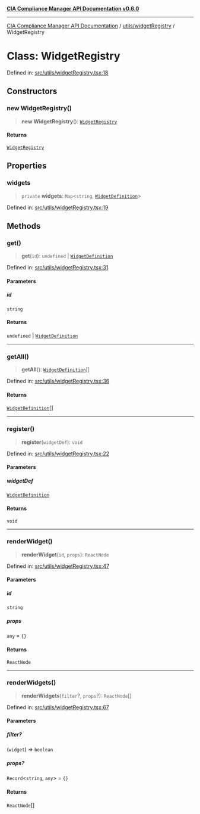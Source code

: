 [**CIA Compliance Manager API Documentation v0.6.0**](../../../README.md)

***

[CIA Compliance Manager API Documentation](../../../modules.md) / [utils/widgetRegistry](../README.md) / WidgetRegistry

# Class: WidgetRegistry

Defined in: [src/utils/widgetRegistry.tsx:18](https://github.com/Hack23/cia-compliance-manager/blob/32fe683007dd7fe1aa6b244d2353e60fab4f51de/src/utils/widgetRegistry.tsx#L18)

## Constructors

### new WidgetRegistry()

> **new WidgetRegistry**(): [`WidgetRegistry`](WidgetRegistry.md)

#### Returns

[`WidgetRegistry`](WidgetRegistry.md)

## Properties

### widgets

> `private` **widgets**: `Map`\<`string`, [`WidgetDefinition`](../interfaces/WidgetDefinition.md)\>

Defined in: [src/utils/widgetRegistry.tsx:19](https://github.com/Hack23/cia-compliance-manager/blob/32fe683007dd7fe1aa6b244d2353e60fab4f51de/src/utils/widgetRegistry.tsx#L19)

## Methods

### get()

> **get**(`id`): `undefined` \| [`WidgetDefinition`](../interfaces/WidgetDefinition.md)

Defined in: [src/utils/widgetRegistry.tsx:31](https://github.com/Hack23/cia-compliance-manager/blob/32fe683007dd7fe1aa6b244d2353e60fab4f51de/src/utils/widgetRegistry.tsx#L31)

#### Parameters

##### id

`string`

#### Returns

`undefined` \| [`WidgetDefinition`](../interfaces/WidgetDefinition.md)

***

### getAll()

> **getAll**(): [`WidgetDefinition`](../interfaces/WidgetDefinition.md)[]

Defined in: [src/utils/widgetRegistry.tsx:36](https://github.com/Hack23/cia-compliance-manager/blob/32fe683007dd7fe1aa6b244d2353e60fab4f51de/src/utils/widgetRegistry.tsx#L36)

#### Returns

[`WidgetDefinition`](../interfaces/WidgetDefinition.md)[]

***

### register()

> **register**(`widgetDef`): `void`

Defined in: [src/utils/widgetRegistry.tsx:22](https://github.com/Hack23/cia-compliance-manager/blob/32fe683007dd7fe1aa6b244d2353e60fab4f51de/src/utils/widgetRegistry.tsx#L22)

#### Parameters

##### widgetDef

[`WidgetDefinition`](../interfaces/WidgetDefinition.md)

#### Returns

`void`

***

### renderWidget()

> **renderWidget**(`id`, `props`): `ReactNode`

Defined in: [src/utils/widgetRegistry.tsx:47](https://github.com/Hack23/cia-compliance-manager/blob/32fe683007dd7fe1aa6b244d2353e60fab4f51de/src/utils/widgetRegistry.tsx#L47)

#### Parameters

##### id

`string`

##### props

`any` = `{}`

#### Returns

`ReactNode`

***

### renderWidgets()

> **renderWidgets**(`filter`?, `props`?): `ReactNode`[]

Defined in: [src/utils/widgetRegistry.tsx:67](https://github.com/Hack23/cia-compliance-manager/blob/32fe683007dd7fe1aa6b244d2353e60fab4f51de/src/utils/widgetRegistry.tsx#L67)

#### Parameters

##### filter?

(`widget`) => `boolean`

##### props?

`Record`\<`string`, `any`\> = `{}`

#### Returns

`ReactNode`[]
